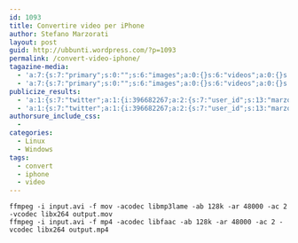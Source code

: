 ```yaml
---
id: 1093
title: Convertire video per iPhone
author: Stefano Marzorati
layout: post
guid: http://ubbunti.wordpress.com/?p=1093
permalink: /convert-video-iphone/
tagazine-media:
  - 'a:7:{s:7:"primary";s:0:"";s:6:"images";a:0:{}s:6:"videos";a:0:{}s:11:"image_count";s:1:"0";s:6:"author";s:6:"116741";s:7:"blog_id";s:8:"21149954";s:9:"mod_stamp";s:19:"2012-02-05 17:20:04";}'
  - 'a:7:{s:7:"primary";s:0:"";s:6:"images";a:0:{}s:6:"videos";a:0:{}s:11:"image_count";s:1:"0";s:6:"author";s:6:"116741";s:7:"blog_id";s:8:"21149954";s:9:"mod_stamp";s:19:"2012-02-05 17:20:04";}'
publicize_results:
  - 'a:1:{s:7:"twitter";a:1:{i:396682267;a:2:{s:7:"user_id";s:13:"marzorati_ste";s:7:"post_id";s:18:"166209493531754496";}}}'
  - 'a:1:{s:7:"twitter";a:1:{i:396682267;a:2:{s:7:"user_id";s:13:"marzorati_ste";s:7:"post_id";s:18:"166209493531754496";}}}'
authorsure_include_css:
  - 
categories:
  - Linux
  - Windows
tags:
  - convert
  - iphone
  - video
---
```

`ffmpeg -i input.avi -f mov -acodec libmp3lame -ab 128k -ar 48000 -ac 2 -vcodec libx264 output.mov`  
`ffmpeg -i input.avi -f mp4 -acodec libfaac -ab 128k -ar 48000 -ac 2 -vcodec libx264 output.mp4`